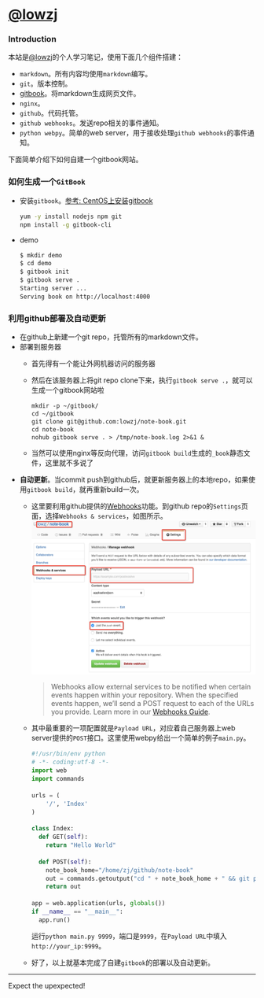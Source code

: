 # [@lowzj](https://github.com/lowzj/note-book)

### Introduction

本站是[@lowzj](https://github.com/lowzj)的个人学习笔记，使用下面几个组件搭建：
* `markdown`。所有内容均使用`markdown`编写。
* `git`。版本控制。
* [gitbook](https://github.com/GitbookIO/gitbook)。将markdown生成网页文件。
* `nginx`。
* `github`。代码托管。
* `github webhooks`。发送repo相关的事件通知。
* `python webpy`。简单的web server，用于接收处理`github webhooks`的事件通知。

下面简单介绍下如何自建一个gitbook网站。


### 如何生成一个`GitBook`

* 安装`gitbook`。[参考: CentOS上安装gitbook](http://www.jianshu.com/p/4ddfe52a27e4)
    ```sh
    yum -y install nodejs npm git
    npm install -g gitbook-cli
    ```

* demo
    ```sh
    $ mkdir demo
    $ cd demo
    $ gitbook init
    $ gitbook serve .
    Starting server ...
    Serving book on http://localhost:4000
    ```

### 利用github部署及自动更新

* 在github上新建一个git repo，托管所有的markdown文件。
* 部署到服务器
    * 首先得有一个能让外网机器访问的服务器
    * 然后在该服务器上将git repo clone下来，执行`gitbook serve .`，就可以生成一个gitbook网站啦

        ```
        mkdir -p ~/gitbook/
        cd ~/gitbook
        git clone git@github.com:lowzj/note-book.git
        cd note-book
        nohub gitbook serve . > /tmp/note-book.log 2>&1 &
        ```
    * 当然可以使用nginx等反向代理，访问`gitbook build`生成的`_book`静态文件，这里就不多说了
* **自动更新**。当commit push到github后，就更新服务器上的本地repo，如果使用`gitbook build`，就再重新build一次。
    * 这里要利用github提供的[Webhooks](https://developer.github.com/webhooks/)功能。到github repo的`Settings`页面，选择`Webhooks & services`，如图所示。
      ![github-webhook](./img/note-book/webhook.png)
      > Webhooks allow external services to be notified when certain events happen within your repository. When the specified events happen, we’ll send a POST request to each of the URLs you provide. Learn more in our [Webhooks Guide](https://developer.github.com/webhooks).

    * 其中最重要的一项配置就是`Payload URL`，对应着自己服务器上web server提供的`POST`接口。这里使用webpy给出一个简单的例子`main.py`。

        ```python
        #!/usr/bin/env python
        # -*- coding:utf-8 -*-
        import web
        import commands 

        urls = (
            '/', 'Index'
        )

        class Index:
          def GET(self):
            return "Hello World"
        
          def POST(self):
            note_book_home="/home/zj/github/note-book"
            out = commands.getoutput("cd " + note_book_home + " && git pull")
            return out
        
        app = web.application(urls, globals())
        if __name__ == "__main__":
          app.run()
        ```

        运行`python main.py 9999`，端口是`9999`，在`Payload URL`中填入`http://your_ip:9999`。
    * 好了，以上就基本完成了自建`gitbook`的部署以及自动更新。
    
---

Expect the upexpected!
